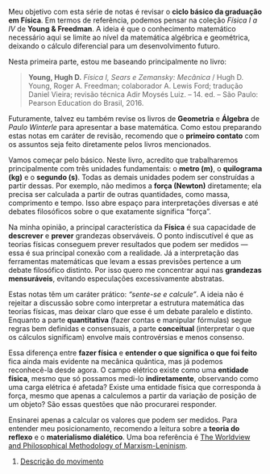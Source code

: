 Meu objetivo com esta série de notas é revisar o **ciclo básico da graduação em Física**. Em termos de referência, podemos pensar na coleção *Física I a IV* de **Young & Freedman**. A ideia é que o conhecimento matemático necessário aqui se limite ao nível da matemática algébrica e geométrica, deixando o cálculo diferencial para um desenvolvimento futuro.

Nesta primeira parte, estou me baseando principalmente no livro:

> **Young, Hugh D.** *Física I, Sears e Zemansky: Mecânica* / Hugh D. Young, Roger A. Freedman; colaborador A. Lewis Ford; tradução Daniel Vieira; revisão técnica Adir Moysés Luiz. – 14. ed. – São Paulo: Pearson Education do Brasil, 2016.

Futuramente, talvez eu também revise os livros de **Geometria** e **Álgebra** de *Paulo Winterle* para apresentar a base matemática. Como estou preparando estas notas em caráter de revisão, recomendo que o **primeiro contato** com os assuntos seja feito diretamente pelos livros mencionados.

Vamos começar pelo básico. Neste livro, acredito que trabalharemos principalmente com três unidades fundamentais: o **metro (m)**, o **quilograma (kg)** e o **segundo (s)**. Todas as demais unidades podem ser construídas a partir dessas. Por exemplo, não medimos a **força (Newton)** diretamente; ela precisa ser calculada a partir de outras quantidades, como massa, comprimento e tempo. Isso abre espaço para interpretações diversas e até debates filosóficos sobre o que exatamente significa “força”.

Na minha opinião, a principal característica da **Física** é sua capacidade de **descrever** e **prever** grandezas observáveis. O ponto indiscutível é que as teorias físicas conseguem prever resultados que podem ser medidos — essa é sua principal conexão com a realidade. Já a interpretação das ferramentas matemáticas que levam a essas previsões pertence a um debate filosófico distinto. Por isso quero me concentrar aqui nas **grandezas mensuráveis**, evitando especulações excessivamente abstratas.

Estas notas têm um caráter prático: *“sente-se e calcule”*. A ideia não é rejeitar a discussão sobre como interpretar a estrutura matemática das teorias físicas, mas deixar claro que esse é um debate paralelo e distinto.   Enquanto a parte **quantitativa** (fazer contas e manipular fórmulas) segue regras bem definidas e consensuais, a parte **conceitual** (interpretar o que os cálculos significam) envolve mais controvérsias e menos consenso.  

Essa diferença entre **fazer física** e **entender o que significa o que foi feito** fica ainda mais evidente na mecânica quântica, mas já podemos reconhecê-la desde agora. O campo elétrico existe como uma **entidade física**, mesmo que só possamos medi-lo **indiretamente**, observando como uma carga elétrica é afetada? Existe uma entidade física que corresponda à força, mesmo que apenas a calculemos a partir da variação de posição de um objeto? São essas questões que não procurarei responder.


Ensinarei apenas a calcular os valores que podem ser medidos. Para entender meu posicionamento, recomendo a leitura sobre a **teoria do reflexo** e o **materialismo dialético**. Uma boa referência é [The Worldview and Philosophical Methodology of Marxism-Leninism](https://www.banyanhouse.org/product/ebook-the-worldview-and-philosophical-methodology-of-marxism-leninism/).

1. [Descrição do movimento](https://github.com/jdansb/Fisica/blob/main/FisicaA/Um.ipynb)
